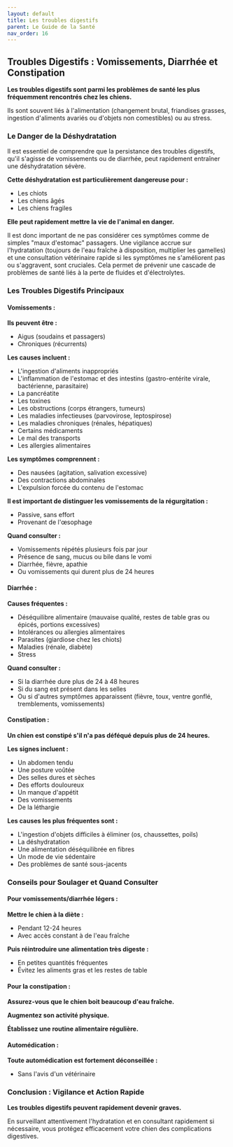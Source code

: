 ```yaml
---
layout: default
title: Les troubles digestifs
parent: Le Guide de la Santé
nav_order: 16
---
```


## **Troubles Digestifs : Vomissements, Diarrhée et Constipation**

**Les troubles digestifs sont parmi les problèmes de santé les plus fréquemment rencontrés chez les chiens.**

Ils sont souvent liés à l'alimentation (changement brutal, friandises grasses, ingestion d'aliments avariés ou d'objets non comestibles) ou au stress.

### **Le Danger de la Déshydratation**

Il est essentiel de comprendre que la persistance des troubles digestifs, qu'il s'agisse de vomissements ou de diarrhée, peut rapidement entraîner une déshydratation sévère.

**Cette déshydratation est particulièrement dangereuse pour :**
- Les chiots
- Les chiens âgés
- Les chiens fragiles

**Elle peut rapidement mettre la vie de l'animal en danger.**

Il est donc important de ne pas considérer ces symptômes comme de simples "maux d'estomac" passagers. Une vigilance accrue sur l'hydratation (toujours de l'eau fraîche à disposition, multiplier les gamelles) et une consultation vétérinaire rapide si les symptômes ne s'améliorent pas ou s'aggravent, sont cruciales. Cela permet de prévenir une cascade de problèmes de santé liés à la perte de fluides et d'électrolytes.

### **Les Troubles Digestifs Principaux**

#### **Vomissements :**

**Ils peuvent être :**
- Aigus (soudains et passagers)
- Chroniques (récurrents)

**Les causes incluent :**
- L'ingestion d'aliments inappropriés
- L'inflammation de l'estomac et des intestins (gastro-entérite virale, bactérienne, parasitaire)
- La pancréatite
- Les toxines
- Les obstructions (corps étrangers, tumeurs)
- Les maladies infectieuses (parvovirose, leptospirose)
- Les maladies chroniques (rénales, hépatiques)
- Certains médicaments
- Le mal des transports
- Les allergies alimentaires

**Les symptômes comprennent :**
- Des nausées (agitation, salivation excessive)
- Des contractions abdominales
- L'expulsion forcée du contenu de l'estomac

**Il est important de distinguer les vomissements de la régurgitation :**
- Passive, sans effort
- Provenant de l'œsophage

**Quand consulter :**
- Vomissements répétés plusieurs fois par jour
- Présence de sang, mucus ou bile dans le vomi
- Diarrhée, fièvre, apathie
- Ou vomissements qui durent plus de 24 heures

#### **Diarrhée :**

**Causes fréquentes :**
- Déséquilibre alimentaire (mauvaise qualité, restes de table gras ou épicés, portions excessives)
- Intolérances ou allergies alimentaires
- Parasites (giardiose chez les chiots)
- Maladies (rénale, diabète)
- Stress

**Quand consulter :**
- Si la diarrhée dure plus de 24 à 48 heures
- Si du sang est présent dans les selles
- Ou si d'autres symptômes apparaissent (fièvre, toux, ventre gonflé, tremblements, vomissements)

#### **Constipation :**

**Un chien est constipé s'il n'a pas déféqué depuis plus de 24 heures.**

**Les signes incluent :**
- Un abdomen tendu
- Une posture voûtée
- Des selles dures et sèches
- Des efforts douloureux
- Un manque d'appétit
- Des vomissements
- De la léthargie

**Les causes les plus fréquentes sont :**
- L'ingestion d'objets difficiles à éliminer (os, chaussettes, poils)
- La déshydratation
- Une alimentation déséquilibrée en fibres
- Un mode de vie sédentaire
- Des problèmes de santé sous-jacents

### **Conseils pour Soulager et Quand Consulter**

#### **Pour vomissements/diarrhée légers :**

**Mettre le chien à la diète :**
- Pendant 12-24 heures
- Avec accès constant à de l'eau fraîche

**Puis réintroduire une alimentation très digeste :**
- En petites quantités fréquentes
- Évitez les aliments gras et les restes de table

#### **Pour la constipation :**

**Assurez-vous que le chien boit beaucoup d'eau fraîche.**

**Augmentez son activité physique.**

**Établissez une routine alimentaire régulière.**

#### **Automédication :**

**Toute automédication est fortement déconseillée :**
- Sans l'avis d'un vétérinaire

### **Conclusion : Vigilance et Action Rapide**

**Les troubles digestifs peuvent rapidement devenir graves.**

En surveillant attentivement l'hydratation et en consultant rapidement si nécessaire, vous protégez efficacement votre chien des complications digestives. 